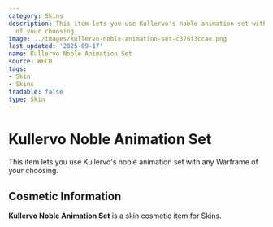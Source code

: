 ```yaml
---
category: Skins
description: This item lets you use Kullervo's noble animation set with any Warframe
  of your choosing.
image: ../images/kullervo-noble-animation-set-c376f3ccae.png
last_updated: '2025-09-17'
name: Kullervo Noble Animation Set
source: WFCD
tags:
- Skin
- Skins
tradable: false
type: Skin
---
```


# Kullervo Noble Animation Set

This item lets you use Kullervo's noble animation set with any Warframe of your choosing.

## Cosmetic Information

**Kullervo Noble Animation Set** is a skin cosmetic item for Skins.

